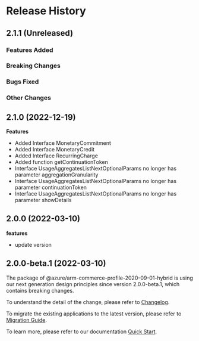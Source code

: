 # Release History

## 2.1.1 (Unreleased)

### Features Added

### Breaking Changes

### Bugs Fixed

### Other Changes

## 2.1.0 (2022-12-19)
    
**Features**

  - Added Interface MonetaryCommitment
  - Added Interface MonetaryCredit
  - Added Interface RecurringCharge
  - Added function getContinuationToken
  - Interface UsageAggregatesListNextOptionalParams no longer has parameter aggregationGranularity
  - Interface UsageAggregatesListNextOptionalParams no longer has parameter continuationToken
  - Interface UsageAggregatesListNextOptionalParams no longer has parameter showDetails
    
## 2.0.0 (2022-03-10)

**features**

  - update version
    
## 2.0.0-beta.1 (2022-03-10)

The package of @azure/arm-commerce-profile-2020-09-01-hybrid is using our next generation design principles since version 2.0.0-beta.1, which contains breaking changes.

To understand the detail of the change, please refer to [Changelog](https://aka.ms/js-track2-changelog).

To migrate the existing applications to the latest version, please refer to [Migration Guide](https://aka.ms/js-track2-migration-guide).

To learn more, please refer to our documentation [Quick Start](https://aka.ms/js-track2-quickstart).
